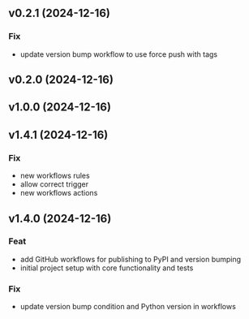 ## v0.2.1 (2024-12-16)

### Fix

- update version bump workflow to use force push with tags

## v0.2.0 (2024-12-16)

## v1.0.0 (2024-12-16)

## v1.4.1 (2024-12-16)

### Fix

- new workflows rules
- allow correct trigger
- new workflows actions

## v1.4.0 (2024-12-16)

### Feat

- add GitHub workflows for publishing to PyPI and version bumping
- initial project setup with core functionality and tests

### Fix

- update version bump condition and Python version in workflows
